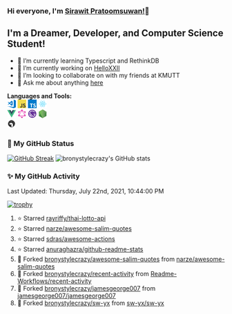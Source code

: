 ### Hi everyone, I'm [Sirawit Pratoomsuwan!](https://bronystylecrazy.github.io)👋

## I'm a Dreamer, Developer, and Computer Science Student!

- 🌱 I’m currently learning Typescript and RethinkDB
- 🔭 I’m currently working on [HelloXXII](https://github.com/CSSIT21/HelloXXII)
- 👯 I’m looking to collaborate on with my friends at KMUTT
- 💬 Ask me about anything [here](https://github.com/bronystylecrazy/bronystylecrazy/issues)

**Languages and Tools:**  
<code><img height="20" src="https://raw.githubusercontent.com/github/explore/80688e429a7d4ef2fca1e82350fe8e3517d3494d/topics/visual-studio-code/visual-studio-code.png"></code>
<code><img height="20" src="https://raw.githubusercontent.com/github/explore/80688e429a7d4ef2fca1e82350fe8e3517d3494d/topics/javascript/javascript.png"></code>
<code><img height="20" src="https://raw.githubusercontent.com/github/explore/80688e429a7d4ef2fca1e82350fe8e3517d3494d/topics/typescript/typescript.png"></code>
<code><img height="20" src="https://raw.githubusercontent.com/github/explore/80688e429a7d4ef2fca1e82350fe8e3517d3494d/topics/react/react.png"></code>
<code>
<img height="20" src="https://raw.githubusercontent.com/github/explore/80688e429a7d4ef2fca1e82350fe8e3517d3494d/topics/vue/vue.png"></code>
<code><img height="20" src="https://raw.githubusercontent.com/github/explore/5c058a388828bb5fde0bcafd4bc867b5bb3f26f3/topics/graphql/graphql.png"></code>
<code><img height="20" src="https://raw.githubusercontent.com/github/explore/e94815998e4e0713912fed477a1f346ec04c3da2/topics/gatsby/gatsby.png"></code>
<code><img height="20" src="https://raw.githubusercontent.com/github/explore/80688e429a7d4ef2fca1e82350fe8e3517d3494d/topics/nodejs/nodejs.png"></code>
<code>
<img height="20" src="https://raw.githubusercontent.com/github/explore/361e2821e2dea67711cde99c9c40ed357061cf27/topics/deno/deno.png"></code>    

### 🎉 My GitHub Status
[![GitHub Streak](https://github-readme-streak-stats.herokuapp.com/?user=bronystylecrazy&theme=radical&hide_border=true)](https://git.io/streak-stats)
![bronystylecrazy's GitHub stats](https://github-readme-stats.vercel.app/api?username=bronystylecrazy&show_icons=true&theme=radical&hide_border=true)

### ✨ My GitHub Activity
<!--RECENT_ACTIVITY:last_update-->
Last Updated: Thursday, July 22nd, 2021, 10:44:00 PM
<!--RECENT_ACTIVITY:last_update_end-->
[![trophy](https://github-profile-trophy.vercel.app/?username=bronystylecrazy&theme=juicyfresh&no-frame=true&margin-w=10)](https://github.com/ryo-ma/github-profile-trophy)
<!--RECENT_ACTIVITY:start-->
1. ⭐ Starred [rayriffy/thai-lotto-api](https://github.com/rayriffy/thai-lotto-api)
2. ⭐ Starred [narze/awesome-salim-quotes](https://github.com/narze/awesome-salim-quotes)
3. ⭐ Starred [sdras/awesome-actions](https://github.com/sdras/awesome-actions)
4. ⭐ Starred [anuraghazra/github-readme-stats](https://github.com/anuraghazra/github-readme-stats)
5. 🔱 Forked [bronystylecrazy/awesome-salim-quotes](https://github.com/bronystylecrazy/awesome-salim-quotes) from [narze/awesome-salim-quotes](https://github.com/narze/awesome-salim-quotes)
6. 🔱 Forked [bronystylecrazy/recent-activity](https://github.com/bronystylecrazy/recent-activity) from [Readme-Workflows/recent-activity](https://github.com/Readme-Workflows/recent-activity)
7. 🔱 Forked [bronystylecrazy/jamesgeorge007](https://github.com/bronystylecrazy/jamesgeorge007) from [jamesgeorge007/jamesgeorge007](https://github.com/jamesgeorge007/jamesgeorge007)
8. 🔱 Forked [bronystylecrazy/sw-yx](https://github.com/bronystylecrazy/sw-yx) from [sw-yx/sw-yx](https://github.com/sw-yx/sw-yx)
<!--RECENT_ACTIVITY:end-->